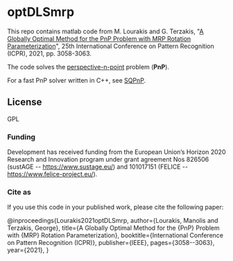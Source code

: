 # optDLSmrp
This repo contains matlab code from M. Lourakis and G. Terzakis, "[A Globally Optimal Method for the PnP Problem with MRP Rotation Parameterization](http://users.ics.forth.gr/~lourakis/publ/2020_icpr.pdf)", 25th International Conference on Pattern Recognition (ICPR), 2021, pp. 3058-3063. 

The code solves the [perspective-n-point](https://en.wikipedia.org/wiki/Perspective-n-Point) problem (**PnP**).

For a fast PnP solver written in C++, see [SQPnP](https://github.com/terzakig/sqpnp).

## License
GPL

### Funding
Development has received funding from the European Union’s Horizon 2020 Research and Innovation program under grant agreement Nos 826506 (sustAGE -- https://www.sustage.eu/) and 101017151 (FELICE -- https://www.felice-project.eu/).

### Cite as

If you use this code in your published work, please cite the following paper:

@inproceedings{Lourakis2021optDLSmrp,
  author={Lourakis, Manolis and Terzakis, George},
  title={A Globally Optimal Method for the {PnP} Problem with {MRP} Rotation Parameterization},
  booktitle={International Conference on Pattern Recognition (ICPR)},
  publisher={IEEE},
  pages={3058--3063},
  year={2021},
}
